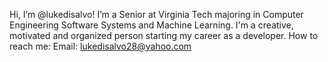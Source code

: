 Hi, I’m @lukedisalvo!
I’m a Senior at Virginia Tech majoring in Computer Engineering Software Systems and Machine Learning.
I'm a creative, motivated and organized person starting my career as a developer. 
How to reach me:
Email: lukedisalvo28@yahoo.com

<!---
lukedisalvo/lukedisalvo is a ✨ special ✨ repository because its `README.md` (this file) appears on your GitHub profile.
You can click the Preview link to take a look at your changes.
--->
